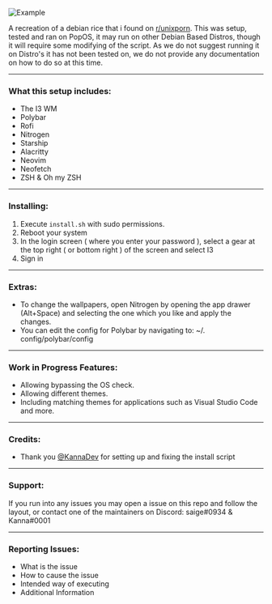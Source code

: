 ![Example](https://cdn.discordapp.com/attachments/974990596030758922/1069325890967834724/image.png)

A recreation of a debian rice that i found on [r/unixporn](https://www.reddit.com/r/unixporn/comments/108amd2/i3gaps_eimiko_on_lesbian_debian_linux/). 
This was setup, tested and ran on PopOS, it may run on other Debian Based Distros, though it will require some modifying of the script. 
As we do not suggest running it on Distro's it has not been tested on, we do not provide any documentation on how to do so at this time.

---
### What this setup includes:

- The I3 WM
- Polybar
- Rofi
- Nitrogen
- Starship
- Alacritty
- Neovim
- Neofetch
- ZSH & Oh my ZSH

---
### Installing:

1. Execute `install.sh` with sudo permissions.
2. Reboot your system
3. In the login screen ( where you enter your password ), select a gear at the top right ( or bottom right ) of the screen and select I3
4. Sign in

---
### Extras:

- To change the wallpapers, open Nitrogen by opening the app drawer (Alt+Space) and selecting the one which you like and apply the changes.
- You can edit the config for Polybar by navigating to: ~/. config/polybar/config

---
### Work in Progress Features:

- Allowing bypassing the OS check.
- Allowing different themes.
- Including matching themes for applications such as Visual Studio Code and more.

---
### Credits:

- Thank you [@KannaDev](https://github.com/KannaDev) for setting up and fixing the install script


---
### Support:

If you run into any issues you may open a issue on this repo and follow the layout, or contact one of the maintainers on Discord: saige#0934 & Kanna#0001

---
### Reporting Issues:

- What is the issue
- How to cause the issue
- Intended way of executing
- Additional Information
